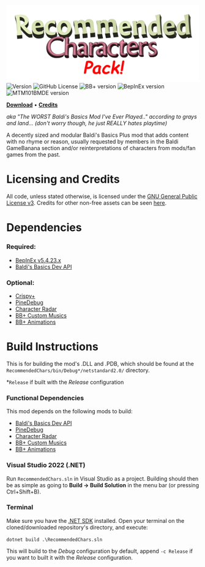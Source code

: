 ![Recommended Characters Pack](Info/logo.png)
![Version](https://img.shields.io/badge/version-1.2-purple) ![GitHub License](https://img.shields.io/github/license/uncertainluei/BaldiPlus-RecommendedChars)
![BB+ version](https://img.shields.io/badge/bb+-0.11-69C12E?color=green) ![BepInEx version](https://img.shields.io/badge/bepinex-5.4.23-69C12E?color=yellow&link=https://github.com/BepInEx/BepInEx/releases/tag/v5.4.23.3) ![MTM101BMDE version](https://img.shields.io/badge/mtm101bmde-8.0.0.0-69C12E?color=red&link=https://gamebanana.com/mods/383711)

[**Download**](https://gamebanana.com/mods/591677) • [**Credits**](CREDITS.md)

*aka "The WORST Baldi's Basics Mod I've Ever Played.." according to grays and land... (don't worry though, he just REALLY hates playtime)*

A decently sized and modular Baldi's Basics Plus mod that adds content with no rhyme or reason, usually requested by members in the Baldi GameBanana section and/or reinterpretations of characters from mods/fan games from the past.

# Licensing and Credits
All code, unless stated otherwise, is licensed under the [GNU General Public License v3](LICENSE). Credits for other non-free assets can be seen [here](CREDITS.md).

# Dependencies

### Required:
- [BepInEx v5.4.23.x](https://github.com/BepInEx/BepInEx/releases)
- [Baldi's Basics Dev API](https://gamebanana.com/mods/383711)

### Optional:
- [Crispy+](https://gamebanana.com/mods/529314)
- [PineDebug](https://gamebanana.com/mods/542418)
- [Character Radar](https://gamebanana.com/mods/321209)
- [BB+ Custom Musics](https://gamebanana.com/mods/527812)
- [BB+ Animations](https://gamebanana.com/mods/503644)

# Build Instructions
This is for building the mod's .DLL and .PDB, which should be found at the `RecommendedChars/bin/Debug*/netstandard2.0/` directory.

\*`Release` if built with the *Release* configuration

### Functional Dependencies
This mod depends on the following mods to build:

- [Baldi's Basics Dev API](https://gamebanana.com/mods/383711)
- [PineDebug](https://gamebanana.com/mods/542418)
- [Character Radar](https://gamebanana.com/mods/321209)
- [BB+ Custom Musics](https://gamebanana.com/mods/527812)
- [BB+ Animations](https://gamebanana.com/mods/503644)

### Visual Studio 2022 (.NET)
Run `RecommendedChars.sln` in Visual Studio as a project. Building should then be as simple as going to **Build -> Build Solution** in the menu bar (or pressing Ctrl+Shift+B).

### Terminal
Make sure you have the [.NET SDK](https://dotnet.microsoft.com/en-us/download) installed. Open your terminal on the cloned/downloaded repository's directory, and execute:

`dotnet build .\RecommendedChars.sln`

This will build to the *Debug* configuration by default, append `-c Release` if you want to built it with the *Release* configuration.